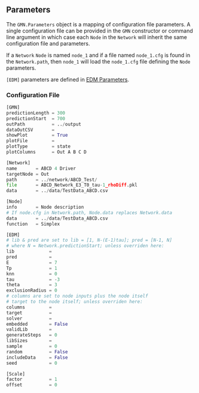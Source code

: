 ## Parameters

The `GMN.Parameters` object is a mapping of configuration file parameters. A single configuration file can be provided in the `GMN` constructor or command line argument in which case each `Node` in the `Network` will inherit the same configuration file and parameters.

If a `Network` `Node` is named `node_1` and if a file named `node_1.cfg` is found in the `Network.path`, then `node_1` will load the `node_1.cfg` file defining the `Node` parameters. 

 `[EDM]` parameters are defined in [EDM Parameters](https://sugiharalab.github.io/EDM_Documentation/parameters/).

### Configuration File

```python
[GMN]
predictionLength = 300
predictionStart  = 700
outPath          = ../output
dataOutCSV       =
showPlot         = True
plotFile         =
plotType         = state
plotColumns      = Out A B C D

[Network]
name       = ABCD 4 Driver
targetNode = Out
path       = ../network/ABCD_Test/
file       = ABCD_Network_E3_T0_tau-1_rhoDiff.pkl
data       = ../data/TestData_ABCD.csv

[Node]
info       = Node description
# If node.cfg in Network.path, Node.data replaces Network.data
data       = ../data/TestData_ABCD.csv
function   = Simplex

[EDM]
# lib & pred are set to lib = [1, N-(E-1)tau]; pred = [N-1, N]
# where N = Network.predictionStart; unless overriden here:
lib             = 
pred            = 
E               = 7
Tp              = 1
knn             = 0
tau             = -3
theta           = 3
exclusionRadius = 0
# columns are set to node inputs plus the node itself
# target to the node itself; unless overriden here:
columns         = 
target          = 
solver          = 
embedded        = False
validLib        = 
generateSteps   = 0
libSizes        = 
sample          = 0
random          = False
includeData     = False
seed            = 0

[Scale]
factor          = 1
offset          = 0
```
